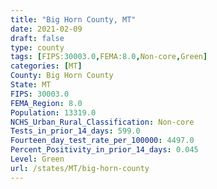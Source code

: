 ```yaml
---
title: "Big Horn County, MT"
date: 2021-02-09
draft: false
type: county
tags: [FIPS:30003.0,FEMA:8.0,Non-core,Green]
categories: [MT]
County: Big Horn County
State: MT
FIPS: 30003.0
FEMA_Region: 8.0
Population: 13319.0
NCHS_Urban_Rural_Classification: Non-core
Tests_in_prior_14_days: 599.0
Fourteen_day_test_rate_per_100000: 4497.0
Percent_Positivity_in_prior_14_days: 0.045
Level: Green
url: /states/MT/big-horn-county
---
```



